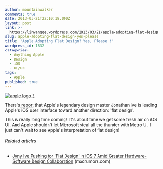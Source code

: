 ```yaml
---
author: mountainwalker
comments: true
date: 2013-03-21T22:10:18.000Z
layout: post
link: >-
  https://linwangge.wordpress.com/2013/03/21/apple-adopting-flat-design-yes-please/
slug: apple-adopting-flat-design-yes-please
title: 'Apple Adopting Flat Design? Yes, Please !'
wordpress_id: 1832
categories:
  - Anything Apple
  - Design
  - iOS
  - UI/UX
tags:
  - Apple
published: true
---
```




[![apple logo 2](http://linwangge.files.wordpress.com/2013/03/apple-logo-2.jpg)](http://linwangge.files.wordpress.com/2013/03/apple-logo-2.jpg)

There's[ report](http://macdailynews.com/2013/03/21/apple-design-teams-get-cozier-as-jony-ive-pushes-toward-a-more-flat-design-that-is-starker-simpler/) that Apple's legendary design master Jonathan Ive is leading Apple's iOS user interface toward another direction: 'flat design'.

This is really long time coming!  It's about time we get some fresh air on iOS UI. And Apple shouldn't let Microsoft steal all the thunder with Metro UI. I just can't wait to see Apple's interpretation of flat design!




###### Related articles






	
  * [Jony Ive Pushing for 'Flat Design' in iOS 7 Amid Greater Hardware-Software Design Collaboration](http://www.macrumors.com/2013/03/21/jony-ive-pushing-for-flat-design-in-ios-7-amid-greater-hardware-software-design-collaboration/) (macrumors.com)
